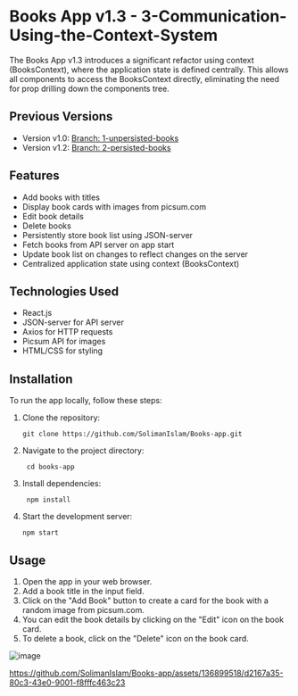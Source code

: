 # Books App v1.3 - 3-Communication-Using-the-Context-System

The Books App v1.3 introduces a significant refactor using context (BooksContext), where the application state is defined centrally. This allows all components to access the BooksContext directly, eliminating the need for prop drilling down the components tree.

## Previous Versions

- Version v1.0: [Branch: 1-unpersisted-books](https://github.com/SolimanIslam/Books-app/tree/1-unpersisted-books)
- Version v1.2: [Branch: 2-persisted-books](https://github.com/SolimanIslam/Books-app/tree/2-persisted-books)


## Features

- Add books with titles
- Display book cards with images from picsum.com
- Edit book details
- Delete books
- Persistently store book list using JSON-server
- Fetch books from API server on app start
- Update book list on changes to reflect changes on the server
- Centralized application state using context (BooksContext)


## Technologies Used

- React.js
- JSON-server for API server
- Axios for HTTP requests
- Picsum API for images
- HTML/CSS for styling

## Installation

To run the app locally, follow these steps:

1. Clone the repository:
   ```
   git clone https://github.com/SolimanIslam/Books-app.git
2. Navigate to the project directory:
   ```
    cd books-app

3. Install dependencies:
   ```
    npm install

4. Start the development server:
   ```
   npm start
## Usage

1. Open the app in your web browser.
2. Add a book title in the input field.
3. Click on the "Add Book" button to create a card for the book with a random image from picsum.com.
4. You can edit the book details by clicking on the "Edit" icon on the book card.
5. To delete a book, click on the "Delete" icon on the book card.



![image](https://github.com/SolimanIslam/Books-app/assets/136899518/f6d5913c-3ab0-4208-bd1d-bcded7a7d277)

https://github.com/SolimanIslam/Books-app/assets/136899518/d2167a35-80c3-43e0-9001-f8fffc463c23





